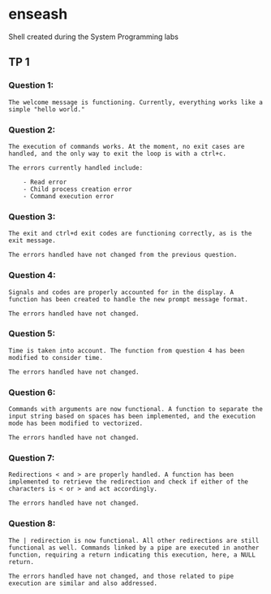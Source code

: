 # enseash
Shell created during the System Programming labs

## TP 1

### Question 1:
	The welcome message is functioning. Currently, everything works like a simple "hello world."

### Question 2:
	The execution of commands works. At the moment, no exit cases are handled, and the only way to exit the loop is with a ctrl+c.

	The errors currently handled include:

		- Read error
		- Child process creation error
		- Command execution error

### Question 3:
	The exit and ctrl+d exit codes are functioning correctly, as is the exit message.

	The errors handled have not changed from the previous question.

### Question 4:
	Signals and codes are properly accounted for in the display. A function has been created to handle the new prompt message format.

	The errors handled have not changed.

### Question 5:
	Time is taken into account. The function from question 4 has been modified to consider time.

	The errors handled have not changed.

### Question 6:
	Commands with arguments are now functional. A function to separate the input string based on spaces has been implemented, and the execution mode has been modified to vectorized.

	The errors handled have not changed.

### Question 7:
	Redirections < and > are properly handled. A function has been implemented to retrieve the redirection and check if either of the characters is < or > and act accordingly.

	The errors handled have not changed.

### Question 8:
	The | redirection is now functional. All other redirections are still functional as well. Commands linked by a pipe are executed in another function, requiring a return indicating this execution, here, a NULL return.

	The errors handled have not changed, and those related to pipe execution are similar and also addressed.